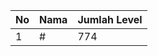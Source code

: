 | No | Nama            | Jumlah Level |
|----|-----------------|--------------|
| 1  | #    |    774        |
